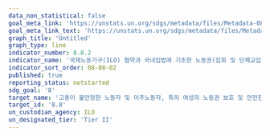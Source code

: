 ```yaml
---
data_non_statistical: false
goal_meta_link: 'https://unstats.un.org/sdgs/metadata/files/Metadata-08-08-02.pdf'
goal_meta_link_text: 'https://unstats.un.org/sdgs/metadata/files/Metadata-08-08-02.pdf'
graph_title: 'Untitled'
graph_type: line
indicator_number: 8.8.2
indicator_name: '국제노동기구(ILO) 협약과 국내입법에 기초한 노동권(집회 및 단체교섭의 자유)의 국가별 준수 수준 (성 및 이주 상태별)'
indicator_sort_order: 08-08-02
published: true
reporting_status: notstarted
sdg_goal: '8'
target_name: '고용이 불안정한 노동자 및 이주노동자, 특히 여성의 노동권 보호 및 안전한 작업 환경 촉진'
target_id: '8.8'
un_custodian_agency: ILO
un_designated_tier: 'Tier II'
---
```

